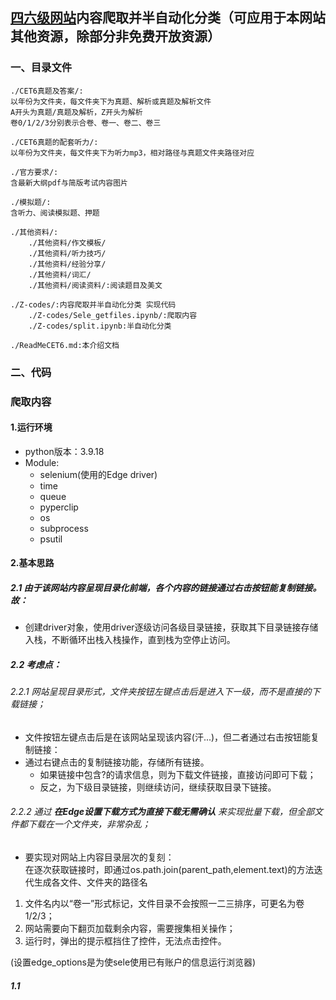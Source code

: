 ## [四六级网站](https://pan.uvooc.com/)内容爬取并半自动化分类（可应用于本网站其他资源，除部分非免费开放资源）

### 一、目录文件
```
./CET6真题及答案/:  
以年份为文件夹，每文件夹下为真题、解析或真题及解析文件  
A开头为真题/真题及解析，Z开头为解析
卷0/1/2/3分别表示合卷、卷一、卷二、卷三  

./CET6真题的配套听力/:  
以年份为文件夹，每文件夹下为听力mp3，相对路径与真题文件夹路径对应  

./官方要求/:  
含最新大纲pdf与简版考试内容图片

./模拟题/:
含听力、阅读模拟题、押题  

./其他资料/:
    ./其他资料/作文模板/
    ./其他资料/听力技巧/
    ./其他资料/经验分享/
    ./其他资料/词汇/
    ./其他资料/阅读资料/:阅读题目及美文

./Z-codes/:内容爬取并半自动化分类 实现代码
    ./Z-codes/Sele_getfiles.ipynb/:爬取内容
    ./Z-codes/split.ipynb:半自动化分类

./ReadMeCET6.md:本介绍文档  
```
### 二、代码
### **爬取内容**
#### 1.运行环境

+ python版本：3.9.18  
+ Module:
   + selenium(使用的Edge driver)
   + time
   + queue
   + pyperclip
   + os
   + subprocess
   + psutil
#### 2.基本思路
##### 2.1 由于该网站内容呈现目录化前端，各个内容的链接通过右击按钮能复制链接。故：  
+ 创建driver对象，使用driver逐级访问各级目录链接，获取其下目录链接存储入栈，不断循环出栈入栈操作，直到栈为空停止访问。
##### 2.2 考虑点：
###### 2.2.1  网站呈现目录形式，文件夹按钮左键点击后是进入下一级，而不是直接的下载链接；  
+ 文件按钮左键点击后是在该网站呈现该内容(汗...)，但二者通过右击按钮能复制链接：  
+ 通过右键点击的复制链接功能，存储所有链接。  
    - 如果链接中包含?的请求信息，则为下载文件链接，直接访问即可下载；
    - 反之，为下级目录链接，则继续访问，继续获取目录下链接。

###### 2.2.2 通过 **在Edge设置下载方式为直接下载无需确认** 来实现批量下载，但全部文件都下载在一个文件夹，非常杂乱；  
+ 要实现对网站上内容目录层次的复刻：  
    在逐次获取链接时，即通过os.path.join(parent_path,element.text)的方法迭代生成各文件、文件夹的路径名
1. 文件名内以“卷一”形式标记，文件目录不会按照一二三排序，可更名为卷1/2/3；  
1. 网站需要向下翻页加载剩余内容，需要搜集相关操作；  
1. 运行时，弹出的提示框挡住了控件，无法点击控件。



(设置edge_options是为使sele使用已有账户的信息运行浏览器)
##### 1.1
